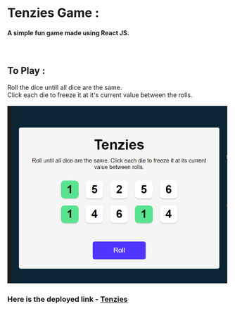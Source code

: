 # Tenzies Game :

<h4>A simple fun game made using React JS.</h4>
<br>

## To Play :

Roll the dice untill all dice are the same.<br>
Click each die to freeze it at it's current value between the rolls.<br><br>
<img src="public/gamePreview.PNG" alt="game-preview" width=500>
<h3>Here is the deployed link - <a href="https://kaleidoscopic-bienenstitch-6f91fd.netlify.app/">Tenzies</a></h3>